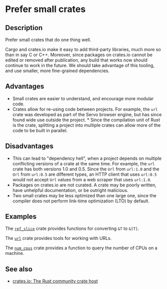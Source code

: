 # Prefer small crates

## Description

Prefer small crates that do one thing well.

Cargo and crates.io make it easy to add third-party libraries, much more so than
in say C or C++. Moreover, since packages on crates.io cannot be edited or removed
after publication, any build that works now should continue to work in the future.
We should take advantage of this tooling, and use smaller, more fine-grained dependencies.

## Advantages

* Small crates are easier to understand, and encourage more modular code.
* Crates allow for re-using code between projects.
  For example, the `url` crate was developed as part of the Servo browser engine,
  but has since found wide use outside the project. * Since the compilation unit
  of Rust is the crate, splitting a project into multiple crates can allow more of
  the code to be built in parallel.

## Disadvantages

* This can lead to "dependency hell", when a project depends on multiple conflicting
  versions of a crate at the same time. For example, the `url` crate has both versions
  1.0 and 0.5. Since the `Url` from `url:1.0` and the `Url` from `url:0.5` are
  different types, an HTTP client that uses `url:0.5` would not accept `Url` values
  from a web scraper that uses `url:1.0`.
* Packages on crates.io are not curated. A crate may be poorly written, have
  unhelpful documentation, or be outright malicious.
* Two small crates may be less optimized than one large one, since the compiler
  does not perform link-time optimization (LTO) by default.

## Examples

The [`ref_slice`](https://crates.io/crates/ref_slice) crate provides functions
for converting `&T` to `&[T]`.

The [`url`](https://crates.io/crates/url) crate provides tools for working with
URLs.

The [`num_cpus`](https://crates.io/crates/num_cpus) crate provides a function to
query the number of CPUs on a machine.

## See also

* [crates.io: The Rust community crate host](https://crates.io/)
